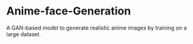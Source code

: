 # Anime-face-Generation
A GAN-based model to generate realistic anime images by training on a large dataset.
